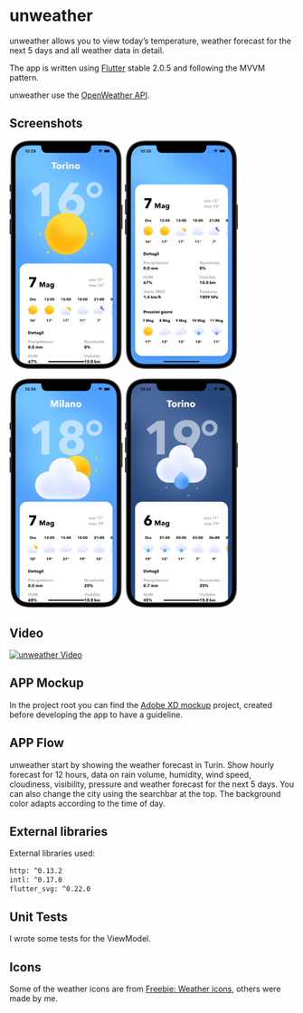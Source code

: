 # unweather
unweather allows you to view today’s temperature, weather forecast for the next 5 days and all weather data in detail.

The app is written using [Flutter](https://flutter.dev/) stable 2.0.5 and following the MVVM pattern.

unweather use the [OpenWeather API](https://openweathermap.org/api).
## Screenshots
<p>
<img src="./screenshots/1.png?raw=true" width="200">
<img src="./screenshots/2.png?raw=true" width="200">
</p>
<p>
<img src="./screenshots/3.png?raw=true" width="200">
<img src="./screenshots/4.png?raw=true" width="200">
</p>

## Video
[![unweather Video](https://img.youtube.com/vi/6nqumNbkSgE/0.jpg)](http://www.youtube.com/watch?v=6nqumNbkSgE)
## APP Mockup
In the project root you can find the [Adobe XD mockup](./unweather.xd) project, created before developing the app to have a guideline.
## APP Flow
unweather start by showing the weather forecast in Turin. Show hourly forecast for 12 hours, data on rain volume, humidity, wind speed, cloudiness, visibility, pressure and weather forecast for the next 5 days.
You can also change the city using the searchbar at the top.
The background color adapts according to the time of day.
## External libraries
External libraries used:
```
http: ^0.13.2
intl: ^0.17.0
flutter_svg: ^0.22.0
```
## Unit Tests
I wrote some tests for the ViewModel.
## Icons
 Some of the weather icons are from [Freebie: Weather icons](https://dribbble.com/shots/8565420-Freebie-Weather-icons), others were made by me.
